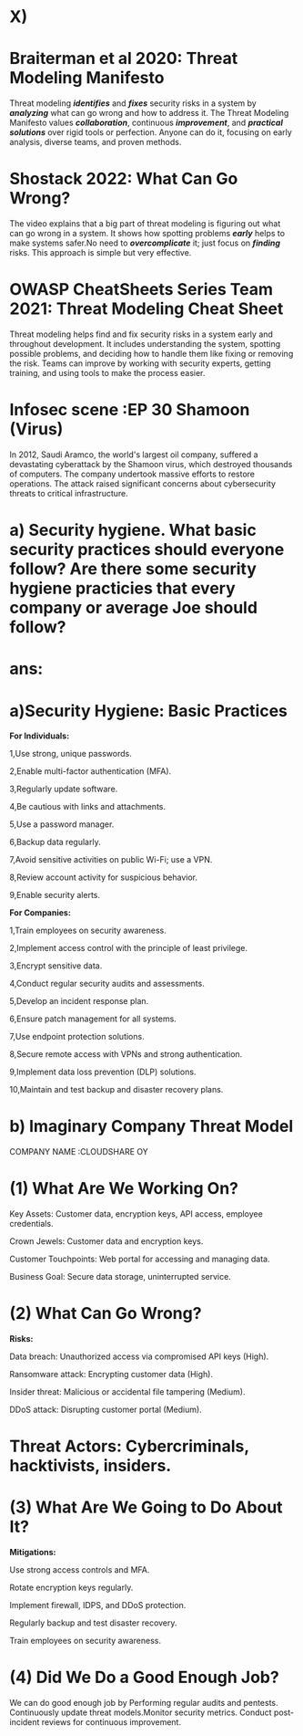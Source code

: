 # X)
# Braiterman et al 2020: Threat Modeling Manifesto
Threat modeling ***identifies*** and ***fixes*** security risks in a system by ***analyzing*** what can go wrong and how to address it. The Threat Modeling Manifesto values ***collaboration***, continuous ***improvement***, and ***practical solutions*** over rigid tools or perfection. Anyone can do it, focusing on early analysis, diverse teams, and proven methods.

# Shostack 2022: What Can Go Wrong?
The video explains that a big part of threat modeling is figuring out what can go wrong in a system. It shows how spotting problems ***early*** helps to make systems safer.No need to ***overcomplicate*** it; just focus on ***finding*** risks. This approach is simple but very effective.

# OWASP CheatSheets Series Team 2021: Threat Modeling Cheat Sheet
Threat modeling helps find and fix security risks in a system early and throughout development. It includes understanding the system, spotting possible problems, and deciding how to handle them like fixing or removing the risk. Teams can improve by working with security experts, getting training, and using tools to make the process easier.

# Infosec scene :EP 30 Shamoon (Virus)


In 2012, Saudi Aramco, the world's largest oil company, suffered a devastating cyberattack by the Shamoon virus, which destroyed thousands of computers. The company undertook massive efforts to restore operations. The attack raised significant concerns about cybersecurity threats to critical infrastructure.


# a) Security hygiene. What basic security practices should everyone follow? Are there some security hygiene practicies that every company or average Joe should follow?

# ans:

# a)Security Hygiene: Basic Practices

**For Individuals:**

1,Use strong, unique passwords.

2,Enable multi-factor authentication (MFA).

3,Regularly update software.

4,Be cautious with links and attachments.

5,Use a password manager.

6,Backup data regularly.

7,Avoid sensitive activities on public Wi-Fi; use a VPN.

8,Review account activity for suspicious behavior.

9,Enable security alerts.


 **For Companies:**

1,Train employees on security awareness.

2,Implement access control with the principle of least privilege.

3,Encrypt sensitive data.

4,Conduct regular security audits and assessments.

5,Develop an incident response plan.

6,Ensure patch management for all systems.

7,Use endpoint protection solutions.

8,Secure remote access with VPNs and strong authentication.

9,Implement data loss prevention (DLP) solutions.

10,Maintain and test backup and disaster recovery plans.







# b) Imaginary Company Threat Model

COMPANY NAME :CLOUDSHARE OY 

# (1) What Are We Working On?

Key Assets: Customer data, encryption keys, API access, employee credentials.

Crown Jewels: Customer data and encryption keys.

Customer Touchpoints: Web portal for accessing and managing data.

Business Goal: Secure data storage, uninterrupted service.



# (2) What Can Go Wrong?

**Risks:**

Data breach: Unauthorized access via compromised API keys (High).

Ransomware attack: Encrypting customer data (High).

Insider threat: Malicious or accidental file tampering (Medium).

DDoS attack: Disrupting customer portal (Medium).

# Threat Actors: Cybercriminals, hacktivists, insiders.



# (3) What Are We Going to Do About It?

**Mitigations:**

Use strong access controls and MFA.

Rotate encryption keys regularly.

Implement firewall, IDPS, and DDoS protection.

Regularly backup and test disaster recovery.

Train employees on security awareness.


# (4) Did We Do a Good Enough Job?

We can do good enough job by Performing regular audits and pentests.
Continuously update threat models.Monitor security metrics.
Conduct post-incident reviews for continuous improvement.
